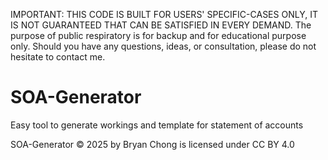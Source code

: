 IMPORTANT: THIS CODE IS BUILT FOR USERS' SPECIFIC-CASES ONLY, IT IS NOT GUARANTEED THAT CAN BE SATISFIED IN EVERY DEMAND. The purpose of public respiratory is for backup and for educational purpose only. Should you have any questions, ideas, or consultation, please do not hesitate to contact me.

# SOA-Generator
Easy tool to generate workings and template for statement of accounts


SOA-Generator © 2025 by Bryan Chong is licensed under CC BY 4.0
